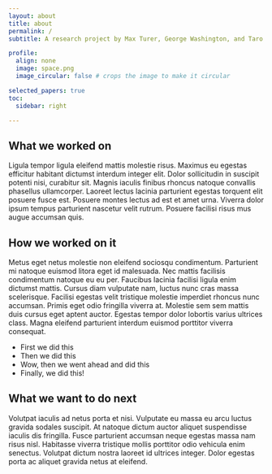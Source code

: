 ```yaml
---
layout: about
title: about
permalink: /
subtitle: A research project by Max Turer, George Washington, and Taro Yamada of George Washington University

profile:
  align: none
  image: space.png
  image_circular: false # crops the image to make it circular

selected_papers: true
toc:
  sidebar: right

---
```


## What we worked on

Ligula tempor ligula eleifend mattis molestie risus. Maximus eu egestas efficitur habitant dictumst interdum integer elit. Dolor sollicitudin in suscipit potenti nisi, curabitur sit. Magnis iaculis finibus rhoncus natoque convallis phasellus ullamcorper. Laoreet lectus lacinia parturient egestas torquent elit posuere fusce est. Posuere montes lectus ad est et amet urna. Viverra dolor ipsum tempus parturient nascetur velit rutrum. Posuere facilisi risus mus augue accumsan quis.

## How we worked on it

Metus eget netus molestie non eleifend sociosqu condimentum. Parturient mi natoque euismod litora eget id malesuada. Nec mattis facilisis condimentum natoque eu eu per. Faucibus lacinia facilisi ligula enim dictumst mattis. Cursus diam vulputate nam, luctus nunc cras massa scelerisque. Facilisi egestas velit tristique molestie imperdiet rhoncus nunc accumsan. Primis eget odio fringilla viverra at. Molestie sem sem mattis duis cursus eget aptent auctor. Egestas tempor dolor lobortis varius ultrices class. Magna eleifend parturient interdum euismod porttitor viverra consequat.
- First we did this
- Then we did this
- Wow, then we went ahead and did this
- Finally, we did this!

## What we want to do next

Volutpat iaculis ad netus porta et nisi. Vulputate eu massa eu arcu luctus gravida sodales suscipit. At natoque dictum auctor aliquet suspendisse iaculis dis fringilla. Fusce parturient accumsan neque egestas massa nam risus nisl. Habitasse viverra tristique mollis porttitor odio vehicula enim senectus. Volutpat dictum nostra laoreet id ultrices integer. Dolor egestas porta ac aliquet gravida netus at eleifend.